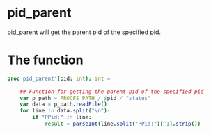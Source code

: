 # pid_parent

pid_parent will get the parent pid of the specified pid.

# The function
```nim
proc pid_parent*(pid: int): int =
    
    ## Function for getting the parent pid of the specified pid
    var p_path = PROCFS_PATH / $pid / "status"
    var data = p_path.readFile()
    for line in data.split("\n"):
        if "PPid:" in line:
            result = parseInt(line.split("PPid:")[^1].strip())

```